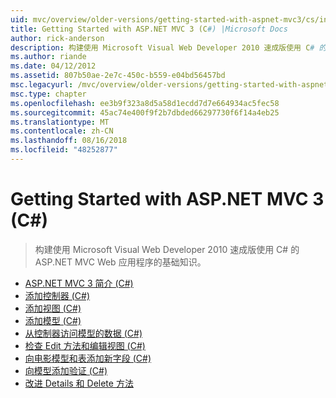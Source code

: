 ```yaml
---
uid: mvc/overview/older-versions/getting-started-with-aspnet-mvc3/cs/index
title: Getting Started with ASP.NET MVC 3 (C#) |Microsoft Docs
author: rick-anderson
description: 构建使用 Microsoft Visual Web Developer 2010 速成版使用 C# 的 ASP.NET MVC Web 应用程序的基础知识。
ms.author: riande
ms.date: 04/12/2012
ms.assetid: 807b50ae-2e7c-450c-b559-e04bd56457bd
msc.legacyurl: /mvc/overview/older-versions/getting-started-with-aspnet-mvc3/cs
msc.type: chapter
ms.openlocfilehash: ee3b9f323a8d5a58d1ecdd7d7e664934ac5fec58
ms.sourcegitcommit: 45ac74e400f9f2b7dbded66297730f6f14a4eb25
ms.translationtype: MT
ms.contentlocale: zh-CN
ms.lasthandoff: 08/16/2018
ms.locfileid: "48252877"
---
```

<a name="getting-started-with-aspnet-mvc-3-c"></a>Getting Started with ASP.NET MVC 3 (C#)
====================
> 构建使用 Microsoft Visual Web Developer 2010 速成版使用 C# 的 ASP.NET MVC Web 应用程序的基础知识。


- [ASP.NET MVC 3 简介 (C#)](intro-to-aspnet-mvc-3.md)
- [添加控制器 (C#)](adding-a-controller.md)
- [添加视图 (C#)](adding-a-view.md)
- [添加模型 (C#)](adding-a-model.md)
- [从控制器访问模型的数据 (C#)](accessing-your-models-data-from-a-controller.md)
- [检查 Edit 方法和编辑视图 (C#)](examining-the-edit-methods-and-edit-view.md)
- [向电影模型和表添加新字段 (C#)](adding-a-new-field.md)
- [向模型添加验证 (C#)](adding-validation-to-the-model.md)
- [改进 Details 和 Delete 方法](improving-the-details-and-delete-methods.md)
